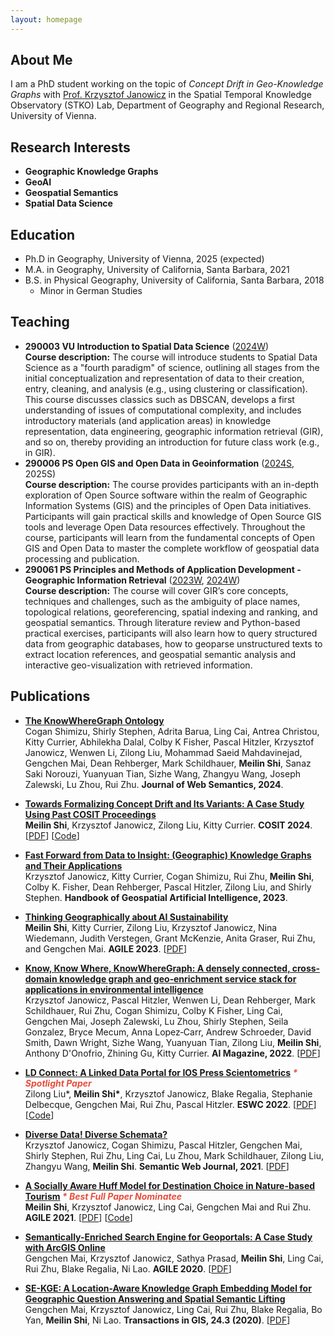 ```yaml
---
layout: homepage
---
```


## About Me

I am a PhD student working on the topic of _Concept Drift in Geo-Knowledge Graphs_ with [Prof. Krzysztof Janowicz](https://www.univie.ac.at/en/research/research-overview/neue-professuren-ab-2020/detailansicht-en/artikel/univ-prof-dr-krzysztof-janowicz/#) in the Spatial Temporal Knowledge Observatory (STKO) Lab, Department of Geography and Regional Research, University of Vienna. 

## Research Interests

- **Geographic Knowledge Graphs**
- **GeoAI**
- **Geospatial Semantics** 
- **Spatial Data Science** 


## Education

- Ph.D in Geography, University of Vienna, 2025 (expected)
- M.A. in Geography, University of California, Santa Barbara, 2021
- B.S. in Physical Geography, University of California, Santa Barbara, 2018
  * Minor in German Studies
 
## Teaching
  - **290003 VU Introduction to Spatial Data Science** ([2024W](https://ufind.univie.ac.at/en/course.html?lv=290003&semester=2024W))
    <br>
    **Course description:** The course will introduce students to Spatial Data Science as a "fourth paradigm" of science, outlining all stages from the initial conceptualization and representation of data to their creation, entry, cleaning, and analysis (e.g., using clustering or classification). This course discusses classics such as DBSCAN, develops a first understanding of issues of computational complexity, and includes introductory materials (and application areas) in knowledge representation, data engineering, geographic information retrieval (GIR), and so on, thereby providing an introduction for future class work (e.g., in GIR).
  - **290006 PS Open GIS and Open Data in Geoinformation** ([2024S](https://ufind.univie.ac.at/en/course.html?lv=290006&semester=2024S), 2025S)
    <br>
    **Course description:** The course provides participants with an in-depth exploration of Open Source software within the realm of Geographic Information Systems (GIS) and the principles of Open Data initiatives. Participants will gain practical skills and knowledge of Open Source GIS tools and leverage Open Data resources effectively. Throughout the course, participants will learn from the fundamental concepts of Open GIS and Open Data to master the complete workflow of geospatial data processing and publication.
 - **290061 PS Principles and Methods of Application Development - Geographic Information Retrieval** ([2023W](https://ufind.univie.ac.at/en/course.html?lv=290061&semester=2023W), [2024W](https://meilinshi.github.io/290061-Geographic-Information-Retrieval/intro.html))
   <br>
   **Course description:** The course will cover GIR’s core concepts, techniques and challenges, such as the ambiguity of place names, topological relations, georeferencing, spatial indexing and ranking, and geospatial semantics. Through literature review and Python-based practical exercises, participants will also learn how to query structured data from geographic databases, how to geoparse unstructured texts to extract location references, and geospatial semantic analysis and interactive geo-visualization with retrieved information.
 

## Publications
- **[The KnowWhereGraph Ontology](https://www.sciencedirect.com/science/article/pii/S1570826824000283)**
  <br> Cogan Shimizu, Shirly Stephen, Adrita Barua, Ling Cai, Antrea Christou, Kitty Currier, Abhilekha Dalal, Colby K Fisher, Pascal Hitzler, Krzysztof Janowicz, Wenwen Li, Zilong Liu, Mohammad Saeid Mahdavinejad, Gengchen Mai, Dean Rehberger, Mark Schildhauer, **Meilin Shi**, Sanaz Saki Norouzi, Yuanyuan Tian, Sizhe Wang, Zhangyu Wang, Joseph Zalewski, Lu Zhou, Rui Zhu. **Journal of Web Semantics, 2024**.

- **[Towards Formalizing Concept Drift and Its Variants: A Case Study Using Past COSIT Proceedings](https://drops.dagstuhl.de/entities/document/10.4230/LIPIcs.COSIT.2024.23)**
  <br>
  **Meilin Shi**, Krzysztof Janowicz, Zilong Liu, Kitty Currier. **COSIT 2024**.
  [[PDF](https://drops.dagstuhl.de/storage/00lipics/lipics-vol315-cosit2024/LIPIcs.COSIT.2024.23/LIPIcs.COSIT.2024.23.pdf)] [[Code](https://github.com/meilinshi/Concept-Drift-Formalization-COSIT-Case-Study)]

- **[Fast Forward from Data to Insight: (Geographic) Knowledge Graphs and Their Applications](https://drive.google.com/file/d/148yjOR-GtyPWADizH-GIrpXopLX7vpFH/view)**
  <br>
  Krzysztof Janowicz, Kitty Currier, Cogan Shimizu, Rui Zhu, **Meilin Shi**, Colby K. Fisher, Dean Rehberger, Pascal Hitzler, Zilong Liu, and Shirly Stephen. **Handbook of Geospatial Artificial Intelligence, 2023**. 

- **[Thinking Geographically about AI Sustainability](https://agile-giss.copernicus.org/articles/4/42/2023/)**
  <br>
  **Meilin Shi**, Kitty Currier,  Zilong Liu, Krzysztof Janowicz, Nina Wiedemann, Judith Verstegen, Grant McKenzie, Anita Graser, Rui Zhu, and Gengchen Mai. **AGILE 2023**.
  [[PDF](https://agile-giss.copernicus.org/articles/4/42/2023/agile-giss-4-42-2023.pdf)]
  
- **[Know, Know Where, KnowWhereGraph: A densely connected, cross‐domain knowledge graph and geo‐enrichment service stack for applications in environmental intelligence](https://onlinelibrary.wiley.com/doi/full/10.1002/aaai.12043)**
  <br>
  Krzysztof Janowicz, Pascal Hitzler, Wenwen Li, Dean Rehberger, Mark Schildhauer, Rui Zhu, Cogan Shimizu, Colby K Fisher, Ling Cai, Gengchen Mai, Joseph Zalewski, Lu Zhou, Shirly Stephen, Seila Gonzalez, Bryce Mecum, Anna Lopez‐Carr, Andrew Schroeder, David Smith, Dawn Wright, Sizhe Wang, Yuanyuan Tian, Zilong Liu, **Meilin Shi**, Anthony D'Onofrio, Zhining Gu, Kitty Currier. **AI Magazine, 2022**. [[PDF](https://onlinelibrary.wiley.com/doi/pdf/10.1002/aaai.12043)]
  
- **[LD Connect: A Linked Data Portal for IOS Press Scientometrics](https://link.springer.com/chapter/10.1007/978-3-031-06981-9_19) <strong><i style="color:#e74d3c"> \* Spotlight Paper </i></strong>**
  <br>
  Zilong Liu*, **Meilin Shi\***, Krzysztof Janowicz, Blake Regalia, Stephanie Delbecque, Gengchen Mai, Rui Zhu, Pascal Hitzler. **ESWC 2022**. [[PDF](https://link.springer.com/content/pdf/10.1007/978-3-031-06981-9_19.pdf)] [[Code](https://github.com/stko-lab/LD-Connect)]
  
- **[Diverse Data! Diverse Schemata?](http://www.semantic-web-journal.net/content/diverse-data-diverse-schemata)**
  <br> 
  Krzysztof Janowicz, Cogan Shimizu, Pascal Hitzler, Gengchen Mai, Shirly Stephen, Rui Zhu, Ling Cai, Lu Zhou, Mark Schildhauer, Zilong Liu, Zhangyu Wang, **Meilin Shi**. **Semantic Web Journal, 2021**.
  [[PDF](http://www.semantic-web-journal.net/system/files/swj2953.pdf)]

- **[A Socially Aware Huff Model for Destination Choice in Nature-based Tourism](https://agile-giss.copernicus.org/articles/2/14/2021/) <strong><i style="color:#e74d3c"> \* Best Full Paper Nominatee </i></strong>**
  <br>
  **Meilin Shi**, Krzysztof Janowicz, Ling Cai, Gengchen Mai and Rui Zhu. **AGILE 2021**.
  [[PDF](https://agile-giss.copernicus.org/articles/2/14/2021/agile-giss-2-14-2021.pdf)] [[Code](https://github.com/meilinshi/Socially-aware-Huff-model)] 
  
- **[Semantically-Enriched Search Engine for Geoportals: A Case Study with ArcGIS Online](https://agile-giss.copernicus.org/articles/1/13/2020/)**
  <br>
  Gengchen Mai, Krzysztof Janowicz, Sathya Prasad, **Meilin Shi**, Ling Cai, Rui Zhu, Blake Regalia, Ni Lao. **AGILE 2020**.
  [[PDF](https://agile-giss.copernicus.org/articles/1/13/2020/agile-giss-1-13-2020.pdf)] 

- **[SE-KGE: A Location-Aware Knowledge Graph Embedding Model for Geographic Question Answering and Spatial Semantic Lifting](https://onlinelibrary.wiley.com/doi/full/10.1111/tgis.12629)**
  <br>
  Gengchen Mai, Krzysztof Janowicz, Ling Cai, Rui Zhu, Blake Regalia, Bo Yan, **Meilin Shi**, Ni Lao. **Transactions in GIS, 24.3 (2020)**.
  [[PDF](https://onlinelibrary.wiley.com/doi/epdf/10.1111/tgis.12629)]


